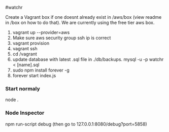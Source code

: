 #watchr

Create a Vagrant box if one doesnt already exist in /aws/box (view readme in /box on how to do that).
We are currently using the free tier aws box.

1. vagrant up --provider=aws
2. Make sure aws security group ssh ip is correct
3. vagrant provision
4. vagrant ssh
5. cd /vagrant
6. update database with latest .sql file in ./db/backups. mysql -u -p watchr < [name].sql
7. sudo npm install forever -g
8. forever start index.js

### Start normaly
node .
 
### Node Inspector
npm run-script debug (then go to 127.0.0.1:8080/debug?port=5858)
